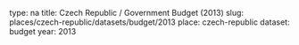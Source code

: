 type: na
title: Czech Republic / Government Budget (2013)
slug: places/czech-republic/datasets/budget/2013
place: czech-republic
dataset: budget
year: 2013
